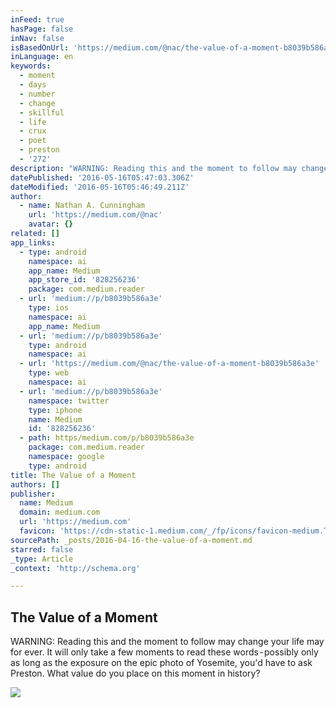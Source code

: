 ```yaml
---
inFeed: true
hasPage: false
inNav: false
isBasedOnUrl: 'https://medium.com/@nac/the-value-of-a-moment-b8039b586a3e#.5cx188u28'
inLanguage: en
keywords:
  - moment
  - days
  - number
  - change
  - skillful
  - life
  - crux
  - poet
  - preston
  - '272'
description: "WARNING: Reading this and the moment to follow may change your life may for ever. It will only take a few moments to read these words - possibly only as long as the exposure on the epic photo of Yosemite, you'd have to ask Preston. What value do you place on this moment in history?"
datePublished: '2016-05-16T05:47:03.306Z'
dateModified: '2016-05-16T05:46:49.211Z'
author:
  - name: Nathan A. Cunningham
    url: 'https://medium.com/@nac'
    avatar: {}
related: []
app_links:
  - type: android
    namespace: ai
    app_name: Medium
    app_store_id: '828256236'
    package: com.medium.reader
  - url: 'medium://p/b8039b586a3e'
    type: ios
    namespace: ai
    app_name: Medium
  - url: 'medium://p/b8039b586a3e'
    type: android
    namespace: ai
  - url: 'https://medium.com/@nac/the-value-of-a-moment-b8039b586a3e'
    type: web
    namespace: ai
  - url: 'medium://p/b8039b586a3e'
    namespace: twitter
    type: iphone
    name: Medium
    id: '828256236'
  - path: https/medium.com/p/b8039b586a3e
    package: com.medium.reader
    namespace: google
    type: android
title: The Value of a Moment
authors: []
publisher:
  name: Medium
  domain: medium.com
  url: 'https://medium.com'
  favicon: 'https://cdn-static-1.medium.com/_/fp/icons/favicon-medium.TAS6uQ-Y7kcKgi0xjcYHXw.ico'
sourcePath: _posts/2016-04-16-the-value-of-a-moment.md
starred: false
_type: Article
_context: 'http://schema.org'

---
```

<article style=""><h1>The Value of a Moment</h1><p>WARNING: Reading this and the moment to follow may change your life may for ever. It will only take a few moments to read these words - possibly only as long as the exposure on the epic photo of Yosemite, you'd have to ask Preston. What value do you place on this moment in history?</p><img src="https://cdn-images-1.medium.com/max/2000/1*RLZeKTBEJv-yAw2LMTPHcw.jpeg" /></article>